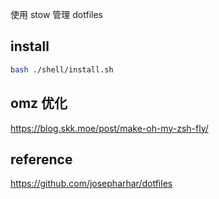 使用 stow 管理 dotfiles

## install

```sh
bash ./shell/install.sh
```

## omz 优化

https://blog.skk.moe/post/make-oh-my-zsh-fly/

## reference

https://github.com/josepharhar/dotfiles